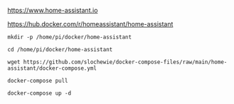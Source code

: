 https://www.home-assistant.io

https://hub.docker.com/r/homeassistant/home-assistant

```
mkdir -p /home/pi/docker/home-assistant
```
```
cd /home/pi/docker/home-assistant
```
```
wget https://github.com/slochewie/docker-compose-files/raw/main/home-assistant/docker-compose.yml
```
```
docker-compose pull
```
```
docker-compose up -d
```